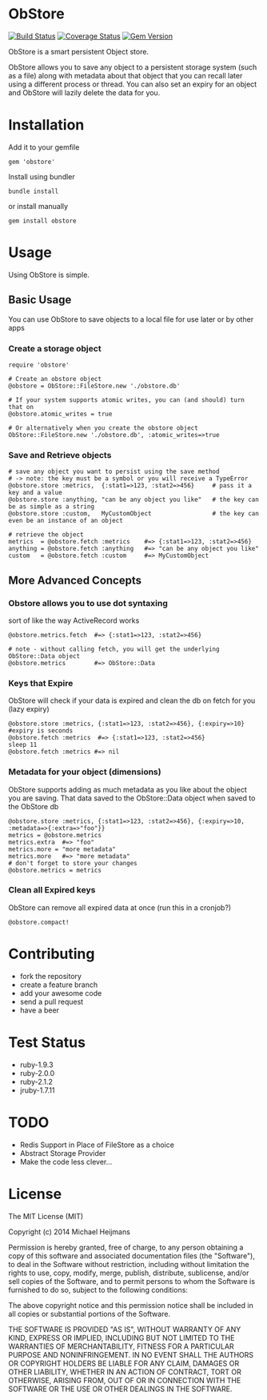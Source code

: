 ObStore
===

[![Build Status](https://travis-ci.org/parabuzzle/obstore.svg)](https://travis-ci.org/parabuzzle/obstore) [![Coverage Status](https://coveralls.io/repos/parabuzzle/obstore/badge.png?branch=master)](https://coveralls.io/r/parabuzzle/obstore?branch=master) [![Gem Version](https://badge.fury.io/rb/obstore.svg)](http://badge.fury.io/rb/obstore)

ObStore is a smart persistent Object store.

ObStore allows you to save any object to a persistent storage system (such as a file) along with metadata about that object that you can recall later using a different process or thread. You can also set an expiry for an object and ObStore will lazily delete the data for you.

# Installation

Add it to your gemfile
```
gem 'obstore'
```

Install using bundler
```
bundle install
```

or install manually
```
gem install obstore
```

# Usage
Using ObStore is simple.

## Basic Usage
You can use ObStore to save objects to a local file for use later or by other apps

### Create a storage object

```
require 'obstore'

# Create an obstore object
@obstore = ObStore::FileStore.new './obstore.db'

# If your system supports atomic writes, you can (and should) turn that on
@obstore.atomic_writes = true

# Or alternatively when you create the obstore object
ObStore::FileStore.new './obstore.db', :atomic_writes=>true
```
### Save and Retrieve objects
```
# save any object you want to persist using the save method
# -> note: the key must be a symbol or you will receive a TypeError
@obstore.store :metrics,  {:stat1=>123, :stat2=>456}     # pass it a key and a value
@obstore.store :anything, "can be any object you like"   # the key can be as simple as a string
@obstore.store :custom,   MyCustomObject                 # the key can even be an instance of an object

# retrieve the object
metrics  = @obstore.fetch :metrics    #=> {:stat1=>123, :stat2=>456}
anything = @obstore.fetch :anything   #=> "can be any object you like"
custom   = @obstore.fetch :custom     #=> MyCustomObject
```

## More Advanced Concepts

### Obstore allows you to use dot syntaxing
sort of like the way ActiveRecord works
```
@obstore.metrics.fetch  #=> {:stat1=>123, :stat2=>456}

# note - without calling fetch, you will get the underlying ObStore::Data object
@obstore.metrics        #=> ObStore::Data
```

### Keys that Expire
ObStore will check if your data is expired and clean the db on fetch for you (lazy expiry)
```
@obstore.store :metrics, {:stat1=>123, :stat2=>456}, {:expiry=>10} #expiry is seconds
@obstore.fetch :metrics  #=> {:stat1=>123, :stat2=>456}
sleep 11
@obstore.fetch :metrics #=> nil
```

### Metadata for your object (dimensions)
ObStore supports adding as much metadata as you like about the object you are saving.
That data saved to the ObStore::Data object when saved to the ObStore db
```
@obstore.store :metrics, {:stat1=>123, :stat2=>456}, {:expiry=>10, :metadata=>{:extra=>"foo"}}
metrics = @obstore.metrics
metrics.extra  #=> "foo"
metrics.more = "more metadata"
metrics.more   #=> "more metadata"
# don't forget to store your changes
@obstore.metrics = metrics
```

### Clean all Expired keys
ObStore can remove all expired data at once (run this in a cronjob?)
```
@obstore.compact!
```

# Contributing
 * fork the repository
 * create a feature branch
 * add your awesome code
 * send a pull request
 * have a beer

# Test Status
 * ruby-1.9.3
 * ruby-2.0.0
 * ruby-2.1.2
 * jruby-1.7.11

# TODO
 * Redis Support in Place of FileStore as a choice
 * Abstract Storage Provider
 * Make the code less clever...

# License
The MIT License (MIT)

Copyright (c) 2014 Michael Heijmans

Permission is hereby granted, free of charge, to any person obtaining a copy
of this software and associated documentation files (the "Software"), to deal
in the Software without restriction, including without limitation the rights
to use, copy, modify, merge, publish, distribute, sublicense, and/or sell
copies of the Software, and to permit persons to whom the Software is
furnished to do so, subject to the following conditions:

The above copyright notice and this permission notice shall be included in
all copies or substantial portions of the Software.

THE SOFTWARE IS PROVIDED "AS IS", WITHOUT WARRANTY OF ANY KIND, EXPRESS OR
IMPLIED, INCLUDING BUT NOT LIMITED TO THE WARRANTIES OF MERCHANTABILITY,
FITNESS FOR A PARTICULAR PURPOSE AND NONINFRINGEMENT. IN NO EVENT SHALL THE
AUTHORS OR COPYRIGHT HOLDERS BE LIABLE FOR ANY CLAIM, DAMAGES OR OTHER
LIABILITY, WHETHER IN AN ACTION OF CONTRACT, TORT OR OTHERWISE, ARISING FROM,
OUT OF OR IN CONNECTION WITH THE SOFTWARE OR THE USE OR OTHER DEALINGS IN
THE SOFTWARE.
